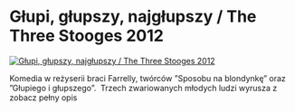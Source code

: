 Głupi, głupszy, najgłupszy / The Three Stooges 2012 
=============
[![Głupi, głupszy, najgłupszy / The Three Stooges 2012 ](http://vidos.pl/images/player.gif)](http://vidos.pl/glupi-glupszy-najglupszy-the-three-stooges-2012)

 Komedia w reżyserii braci Farrelly, twórców ”Sposobu na blondynkę” oraz ”Głupiego i głupszego”.  Trzech zwariowanych młodych ludzi wyrusza z zobacz pełny opis

